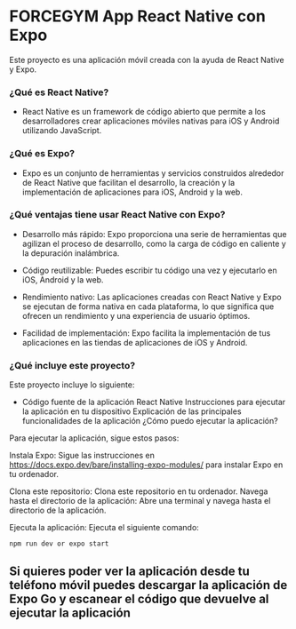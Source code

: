 # FORCEGYM App React Native con Expo

Este proyecto es una aplicación móvil creada con la ayuda de React Native y Expo.

### ¿Qué es React Native?

* React Native es un framework de código abierto que permite a los desarrolladores crear aplicaciones móviles nativas para iOS y Android utilizando JavaScript.

### ¿Qué es Expo?

* Expo es un conjunto de herramientas y servicios construidos alrededor de React Native que facilitan el desarrollo, la creación y la implementación de aplicaciones para iOS, Android y la web.

### ¿Qué ventajas tiene usar React Native con Expo?

* Desarrollo más rápido: Expo proporciona una serie de herramientas que agilizan el proceso de desarrollo, como la carga de código en caliente y la depuración inalámbrica.

* Código reutilizable: Puedes escribir tu código una vez y ejecutarlo en iOS, Android y la web.

* Rendimiento nativo: Las aplicaciones creadas con React Native y Expo se ejecutan de forma nativa en cada plataforma, lo que significa que ofrecen un rendimiento y una experiencia de usuario óptimos.

* Facilidad de implementación: Expo facilita la implementación de tus aplicaciones en las tiendas de aplicaciones de iOS y Android.

### ¿Qué incluye este proyecto?

Este proyecto incluye lo siguiente:

* Código fuente de la aplicación React Native
Instrucciones para ejecutar la aplicación en tu dispositivo
Explicación de las principales funcionalidades de la aplicación
¿Cómo puedo ejecutar la aplicación?

Para ejecutar la aplicación, sigue estos pasos:

Instala Expo: Sigue las instrucciones en https://docs.expo.dev/bare/installing-expo-modules/ para instalar Expo en tu ordenador.

Clona este repositorio: Clona este repositorio en tu ordenador.
Navega hasta el directorio de la aplicación: Abre una terminal y navega hasta el directorio de la aplicación.

Ejecuta la aplicación: Ejecuta el siguiente comando:

```
npm run dev or expo start
```

## Si quieres poder ver la aplicación desde tu teléfono móvil puedes descargar la aplicación de Expo Go y escanear el código que devuelve al ejecutar la aplicación


